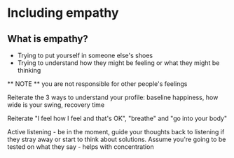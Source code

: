 # Including empathy

## What is empathy?

- Trying to put yourself in someone else's shoes
- Trying to understand how they might be feeling or what they might be thinking

** NOTE ** you are not responsible for other people's feelings

Reiterate the 3 ways to understand your profile:
baseline happiness, how wide is your swing, recovery time

Reiterate "I feel how I feel and that's OK", "breathe" and "go into your body"

Active listening - be in the moment, guide your thoughts back to listening if they stray away or start to think about solutions. Assume you're going to be tested on what they say - helps with concentration
